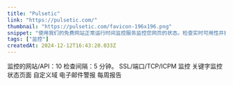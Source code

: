 ```yaml
---
title: "Pulsetic"
link: "https://pulsetic.com/"
thumbnail: "https://pulsetic.com/favicon-196x196.png"
snippet: "使用我们的免费网站正常运行时间监控服务监控您网页的状态。检查实时可用性并接收实时警报，绝不会错过任何停机时间。"
tags: ["监控"]
createdAt: 2024-12-12T16:43:20.033Z
---
```

监控的网站/API：10
检查间隔：5 分钟。
SSL/端口/TCP/ICPM 监控
关键字监控
状态页面
自定义域
电子邮件警报
每周报告
